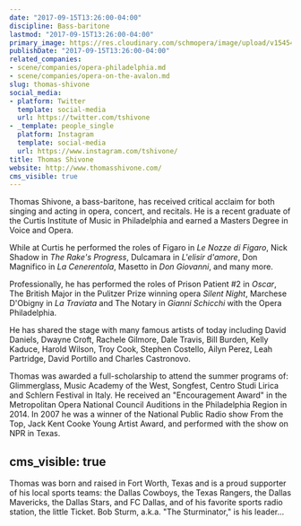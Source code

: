 ```yaml
---
date: "2017-09-15T13:26:00-04:00"
discipline: Bass-baritone
lastmod: "2017-09-15T13:26:00-04:00"
primary_image: https://res.cloudinary.com/schmopera/image/upload/v1545409169/media/webhook-uploads/1505496276150/975e75-258b8f2d3c284087a2e166093c1b042c_orig.jpg.jpg
publishDate: "2017-09-15T13:26:00-04:00"
related_companies:
- scene/companies/opera-philadelphia.md
- scene/companies/opera-on-the-avalon.md
slug: thomas-shivone
social_media:
- platform: Twitter
  template: social-media
  url: https://twitter.com/tshivone
- _template: people_single
  platform: Instagram
  template: social-media
  url: https://www.instagram.com/tshivone/
title: Thomas Shivone
website: http://www.thomasshivone.com/
cms_visible: true
---
```


Thomas Shivone, a bass-baritone,  has received critical acclaim for both singing and acting in opera, concert, and recitals. He is a recent graduate of the Curtis Institute of Music in Philadelphia and earned a Masters Degree in Voice and Opera.

While at Curtis he performed the roles of Figaro in *Le Nozze di Figaro*, Nick Shadow in *The Rake's Progress*, Dulcamara in *L'elisir d'amore*, Don Magnifico in *La Cenerentola*, Masetto in *Don Giovanni*, and many more. 

Professionally, he has performed the roles of Prison Patient #2 in *Oscar*, The British Major in the Pulitzer Prize winning opera *Silent Night*, Marchese D'Obigny in *La Traviata* and The Notary in *Gianni Schicchi* with the Opera Philadelphia.

He has shared the stage with many famous artists of today including David Daniels, Dwayne Croft, Rachele Gilmore, Dale Travis, Bill Burden, Kelly Kaduce, Harold Wilson, Troy Cook, Stephen Costello, Ailyn Perez, Leah Partridge, David Portillo and Charles Castronovo.

Thomas was awarded a full-scholarship to attend the summer programs of: Glimmerglass, Music Academy of the West, Songfest, Centro Studi Lirica and Schlern Festival in Italy. He received an "Encouragement Award" in the Metropolitan Opera National Council Auditions in the Philadelphia Region in 2014. In 2007 he was a winner of the National Public Radio show From the Top, Jack Kent Cooke Young Artist Award, and performed with the show on NPR in Texas.

cms_visible: true
-----------------------------------------------------------

Thomas was born and raised in Fort Worth, Texas and is a proud supporter of his local sports teams: the Dallas Cowboys, the Texas Rangers, the Dallas Mavericks, the Dallas Stars, and FC Dallas, and of his favorite sports radio station, the little Ticket. Bob Sturm, a.k.a. "The Sturminator," is his leader...
 

